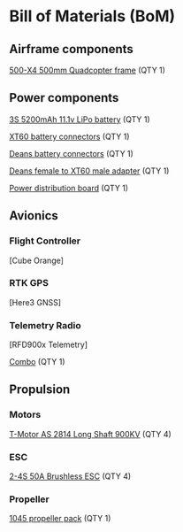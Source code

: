 # Bill of Materials (BoM)

## Airframe components
[500-X4 500mm Quadcopter frame](https://www.amazon.com/FPVKing-500-X4-Quadcopter-Upgrade-Landing/dp/B087LT81C8/ref=sr_1_2?crid=14U3MBG0WPIAY&dib=eyJ2IjoiMSJ9.eB4GTCXOwNp7sy6LKrBKYMlOc_HMiSs8KKcWFO1bXEUeUqrfmQnmoO_Ji-nkMtmIVtkCpZ19W8NEm_KdH_osVROOVYRKhdBAqmoviqXqiWUgKx6_Dnhw2Jj6lsNtNeIKzEd5t9cqZk3qCnyioN8vW_LhYu0mbyi2tWt-KYtyvNnJuaQflmRjveMkZtWDqIDbvkib_bsvrSM4sqphRy25Na1wP5MUHbtpF3369iQLdLBPfrj8nXniPzvOChexmwiGUGi2kedb2UqrHyWj1ryuP1Jzd-z0KohVf016c2Qmfg0.Gh-Gz3t4925xG-_LXiF2mkojlTtvrVVb-AqPGbhnaXs&dib_tag=se&keywords=x500+drone+airframe&qid=1728521367&sprefix=x500+drone+airfram%2Caps%2C92&sr=8-2) (QTY 1)

## Power components
[3S 5200mAh 11.1v LiPo battery](https://a.co/d/6rPRNIA) (QTY 1)

[XT60 battery connectors](https://a.co/d/amNlAyu) (QTY 1)

[Deans battery connectors](https://www.amazon.com/dp/B07PY5HRB5?_encoding=UTF8&psc=1&ref_=cm_sw_r_cp_ud_dp_42JSB0MYEBG7VT80R2FB) (QTY 1)

[Deans female to XT60 male adapter](https://a.co/d/5JDpXND) (QTY 1)

[Power distribution board](https://www.amazon.com/Acxico-Drone-Power-Distribution-Output/dp/B0B2PF6YPQ/ref=sr_1_1?crid=1X8IGX2QDTI3E&dib=eyJ2IjoiMSJ9.cHT-CGBReyWZn0q3rXmONkcvBOC2OhDJseJHEQN9QEVGaT9e9KBOPHh0GQcVwhdOJnXu4QZf4FyrDi-0QGThplH6KaiwWbhmBNVANFoiENbZyXc_Ty78iENU42azVIfRN3fUu8yu4e6ElMX0lk8-zf84cmVrM3-TfT-Ij3ZMPxGisQX_xcxknVNP3UImdP09vrHSV38xD3UvUaEG64rUH15nrKZm50xTKYAH9W8EyXhc5bH5VgL9mvYCw8ldcjVogAUtlWRSzGYJ1G2hJa2fH7W-rdxIvvX862zOKHRYNqo.K4ztRpSKgIUe3i9670l9vQLP2QFy_2xF8oX5I5qzI5w&dib_tag=se&keywords=drone+power+distribution+board+xt60+2-4s+40a&qid=1728523087&sprefix=drone+power+distribution+board+xt60+2-4s+40a%2Caps%2C87&sr=8-1#customerReviews) (QTY 1)

## Avionics
### Flight Controller
[Cube Orange]
### RTK GPS
[Here3 GNSS]
### Telemetry Radio
[RFD900x Telemetry]

[Combo](https://irlock.com/collections/combos/products/cube-orange-w-here3-rfd900x-us-telemetry-set) (QTY 1)

## Propulsion
### Motors
[T-Motor AS 2814 Long Shaft 900KV](https://www.getfpv.com/drone-brands/tmotor/t-motor-as-2814-long-shaft-900kv-motor.html) (QTY 4)
### ESC
[2-4S 50A Brushless ESC](https://www.amazon.com/dp/B09G5S9YYG?_encoding=UTF8&psc=1&ref_=cm_sw_r_cp_ud_dp_60P1MTQ4X0JFFXFEZADM) (QTY 4)
### Propeller
[1045 propeller pack](https://www.amazon.com/dp/B0823NNTKD?psc=1&ref=ppx_yo2ov_dt_b_product_details) (QTY 1)

